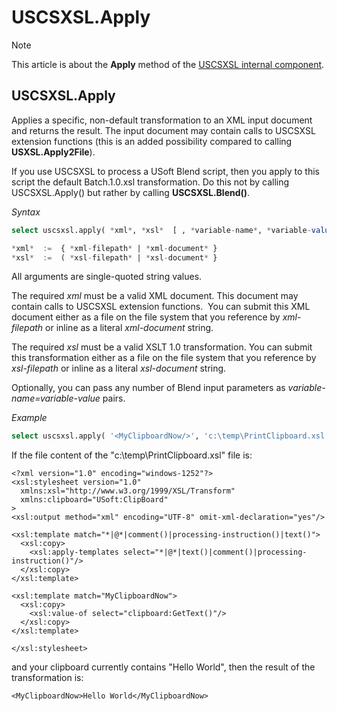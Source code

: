 # USCSXSL.Apply



> [!NOTE]
> This article is about the **Apply** method of the [USCSXSL internal component](/docs/Extensions/USCSXSL%20internal%20component).

## **USCSXSL.Apply**

Applies a specific, non-default transformation to an XML input document and returns the result.
The input document may contain calls to USCSXSL extension functions (this is an added possibility compared to calling **USXSL.Apply2File**).

If you use USCSXSL to process a USoft Blend script, then you apply to this script the default Batch.1.0.xsl transformation. Do this not by calling USCSXSL.Apply() but rather by calling **USCSXSL.Blend()**.

*Syntax*

```sql
select uscsxsl.apply( *xml*, *xsl*  [ , *variable-name*, *variable-value* ... ] )

*xml*  :=  { *xml-filepath* | *xml-document* }
*xsl*  :=  ( *xsl-filepath* | *xsl-document* }
```

All arguments are single-quoted string values.

The required *xml* must be a valid XML document. This document may contain calls to USCSXSL extension functions.  You can submit this XML document either as a file on the file system that you reference by *xml-filepath* or inline as a literal *xml-document* string.

The required *xsl* must be a valid XSLT 1.0 transformation. You can submit this transformation either as a file on the file system that you reference by *xsl-filepath* or inline as a literal *xsl-document* string.

Optionally, you can pass any number of Blend input parameters as *variable-name=variable-value* pairs.

*Example*

```sql
select uscsxsl.apply( '<MyClipboardNow/>', 'c:\temp\PrintClipboard.xsl' )
```

If the file content of the "c:\\temp\\PrintClipboard.xsl" file is:

```language-xml
<?xml version="1.0" encoding="windows-1252"?>
<xsl:stylesheet version="1.0"
  xmlns:xsl="http://www.w3.org/1999/XSL/Transform"
  xmlns:clipboard="USoft:ClipBoard"
>
<xsl:output method="xml" encoding="UTF-8" omit-xml-declaration="yes"/>

<xsl:template match="*|@*|comment()|processing-instruction()|text()">
  <xsl:copy>
    <xsl:apply-templates select="*|@*|text()|comment()|processing-instruction()"/>
  </xsl:copy>
</xsl:template>

<xsl:template match="MyClipboardNow">
  <xsl:copy>
    <xsl:value-of select="clipboard:GetText()"/>
  </xsl:copy>
</xsl:template>

</xsl:stylesheet>
```

and your clipboard currently contains "Hello World", then the result of the transformation is:

```language-xml
<MyClipboardNow>Hello World</MyClipboardNow>
```

 